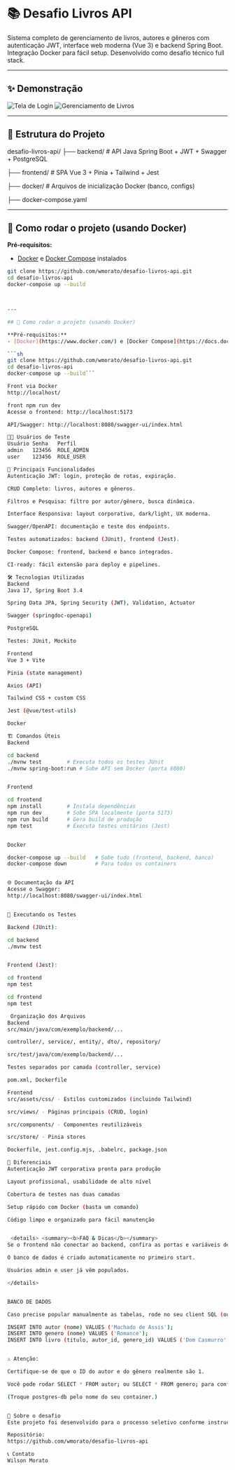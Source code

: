 # 📚 Desafio Livros API

Sistema completo de gerenciamento de livros, autores e gêneros com autenticação JWT, interface web moderna (Vue 3) e backend Spring Boot. Integração Docker para fácil setup. Desenvolvido como desafio técnico full stack.

---

## ✨ Demonstração

![Tela de Login](./screenshots/login.png)
![Gerenciamento de Livros](./screenshots/livros-crud.png)

---

## 📂 Estrutura do Projeto

desafio-livros-api/
├── backend/ # API Java Spring Boot + JWT + Swagger + PostgreSQL

├── frontend/ # SPA Vue 3 + Pinia + Tailwind + Jest

├── docker/ # Arquivos de inicialização Docker (banco, configs)

├── docker-compose.yaml



---

## 🚀 Como rodar o projeto (usando Docker)

**Pré-requisitos:**  
- [Docker](https://www.docker.com/) e [Docker Compose](https://docs.docker.com/compose/) instalados

```sh
git clone https://github.com/wmorato/desafio-livros-api.git
cd desafio-livros-api
docker-compose up --build



---

## 🚀 Como rodar o projeto (usando Docker)

**Pré-requisitos:**  
- [Docker](https://www.docker.com/) e [Docker Compose](https://docs.docker.com/compose/) instalados

```sh
git clone https://github.com/wmorato/desafio-livros-api.git
cd desafio-livros-api
docker-compose up --build```

Front via Docker
http://localhost/

front npm run dev
Acesse o frontend: http://localhost:5173

API/Swagger: http://localhost:8080/swagger-ui/index.html

🧑‍💻 Usuários de Teste
Usuário	Senha	Perfil
admin	123456	ROLE_ADMIN
user	123456	ROLE_USER

📖 Principais Funcionalidades
Autenticação JWT: login, proteção de rotas, expiração.

CRUD Completo: livros, autores e gêneros.

Filtros e Pesquisa: filtro por autor/gênero, busca dinâmica.

Interface Responsiva: layout corporativo, dark/light, UX moderna.

Swagger/OpenAPI: documentação e teste dos endpoints.

Testes automatizados: backend (JUnit), frontend (Jest).

Docker Compose: frontend, backend e banco integrados.

CI-ready: fácil extensão para deploy e pipelines.

🛠️ Tecnologias Utilizadas
Backend
Java 17, Spring Boot 3.4

Spring Data JPA, Spring Security (JWT), Validation, Actuator

Swagger (springdoc-openapi)

PostgreSQL

Testes: JUnit, Mockito

Frontend
Vue 3 + Vite

Pinia (state management)

Axios (API)

Tailwind CSS + custom CSS

Jest (@vue/test-utils)

Docker

🏗️ Comandos Úteis
Backend

cd backend
./mvnw test        # Executa todos os testes JUnit
./mvnw spring-boot:run # Sobe API sem Docker (porta 8080)


Frontend

cd frontend
npm install        # Instala dependências
npm run dev        # Sobe SPA localmente (porta 5173)
npm run build      # Gera build de produção
npm test           # Executa testes unitários (Jest)


Docker

docker-compose up --build   # Sobe tudo (frontend, backend, banco)
docker-compose down         # Para todos os containers


🌐 Documentação da API
Acesse o Swagger:
http://localhost:8080/swagger-ui/index.html


🧪 Executando os Testes

Backend (JUnit):

cd backend
./mvnw test


Frontend (Jest):

cd frontend
npm test

cd frontend
npm test

 Organização dos Arquivos
Backend
src/main/java/com/exemplo/backend/...

controller/, service/, entity/, dto/, repository/

src/test/java/com/exemplo/backend/...

Testes separados por camada (controller, service)

pom.xml, Dockerfile

Frontend
src/assets/css/ - Estilos customizados (incluindo Tailwind)

src/views/ - Páginas principais (CRUD, login)

src/components/ - Componentes reutilizáveis

src/store/ - Pinia stores

Dockerfile, jest.config.mjs, .babelrc, package.json

🏅 Diferenciais
Autenticação JWT corporativa pronta para produção

Layout profissional, usabilidade de alto nível

Cobertura de testes nas duas camadas

Setup rápido com Docker (basta um comando)

Código limpo e organizado para fácil manutenção


 <details> <summary><b>FAQ & Dicas</b></summary>
Se o frontend não conectar ao backend, confira as portas e variáveis de ambiente.

O banco de dados é criado automaticamente no primeiro start.

Usuários admin e user já vêm populados.

</details> 


BANCO DE DADOS

Caso precise popular manualmente as tabelas, rode no seu client SQL (ou no psql/DBeaver/pgAdmin):

INSERT INTO autor (nome) VALUES ('Machado de Assis');
INSERT INTO genero (nome) VALUES ('Romance');
INSERT INTO livro (titulo, autor_id, genero_id) VALUES ('Dom Casmurro', 1, 1);


⚠️ Atenção:

Certifique-se de que o ID do autor e do gênero realmente são 1.

Você pode rodar SELECT * FROM autor; ou SELECT * FROM genero; para conferir.

(Troque postgres-db pelo nome do seu container.)


💼 Sobre o desafio
Este projeto foi desenvolvido para o processo seletivo conforme instruções recebidas.

Repositório:
https://github.com/wmorato/desafio-livros-api

📞 Contato
Wilson Morato
